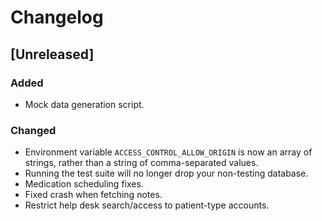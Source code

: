 # Changelog

## [Unreleased]

### Added
- Mock data generation script.

### Changed
- Environment variable `ACCESS_CONTROL_ALLOW_ORIGIN` is now an array of strings, rather than a string of comma-separated values.
- Running the test suite will no longer drop your non-testing database.
- Medication scheduling fixes.
- Fixed crash when fetching notes.
- Restrict help desk search/access to patient-type accounts.
